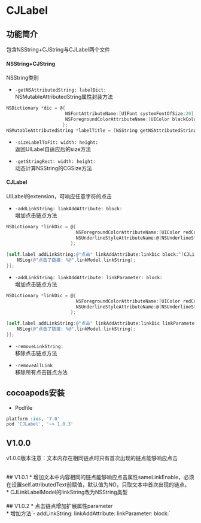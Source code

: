 # CJLabel

## 功能简介
包含NSString+CJString与CJLabel两个文件
#### NSString+CJString
NSString类别
  * `-getNSAttributedString: labelDict:`<br/>
  NSMutableAttributedString属性封装方法

  ```objective-c
  NSDictionary *dic = @{
                        NSFontAttributeName:[UIFont systemFontOfSize:20],/*(字体)*/
                        NSForegroundColorAttributeName:[UIColor blackColor],/*(字体颜色)*/
                       };
  NSMutableAttributedString *labelTitle = [NSString getNSAttributedString:@"this is test string" labelDict:dic];
  ```
  * `-sizeLabelToFit: width: height:`<br/>
  返回UILabel自适应后的size方法

  * `-getStringRect: width: height:`<br/>
  动态计算NSString的CGSize方法

#### CJLabel
UILabel的extension，可响应任意字符的点击
  * `-addLinkString: linkAddAttribute: block:`<br/>
  增加点击链点方法

  ```objective-c
  NSDictionary *linkDic = @{
                            NSForegroundColorAttributeName:[UIColor redColor],
                            NSUnderlineStyleAttributeName:@(NSUnderlineStyleSingle)
                          };
    
  [self.label addLinkString:@"点击" linkAddAttribute:linkDic block:^(CJLinkLabelModel *linkModel) {
      NSLog(@"点击了链接: %@",linkModel.linkString);
  }];
  ```
  * `-addLinkString: linkAddAttribute: linkParameter: block:`<br/>
  增加点击链点方法

  ```objective-c
  NSDictionary *linkDic = @{
                            NSForegroundColorAttributeName:[UIColor redColor],
                            NSUnderlineStyleAttributeName:@(NSUnderlineStyleSingle)
                          };
    
  [self.label addLinkString:@"点击" linkAddAttribute:linkDic linkParameter:@{@"id":@"1",@"type":@"text"} block:^(CJLinkLabelModel *linkModel) {
      NSLog(@"点击了链接: %@",linkModel.linkString);
  }];
  ```
  * `-removeLinkString:`<br/>
  移除点击链点方法

  * `-removeAllLink`<br/>
  移除所有点击链点方法

## cocoapods安装
* Podfile<br/>
```ruby
platform :ios, '7.0'
pod 'CJLabel', '~> 1.0.3'
```

## V1.0.0
v1.0.0版本注意：文本内存在相同链点时只有首次出现的链点能够响应点击

<br/>
## V1.0.1
*  增加文本中内容相同的链点能够响应点击属性sameLinkEnable，必须在设置self.attributedText前赋值，默认值为NO，只取文本中首次出现的链点。<br/>
*  CJLinkLabelModel的linkString改为NSString类型<br/>

<br/>
## V1.0.2
* 点击链点增加扩展属性parameter<br/>
* 增加方法`- addLinkString: linkAddAttribute: linkParameter: block:`

